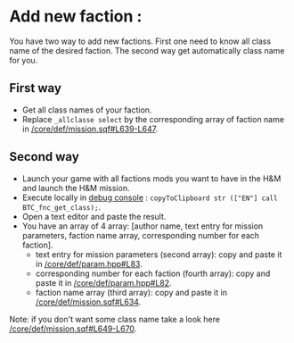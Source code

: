 # Add new faction :

You have two way to add new factions. First one need to know all class name of the desired faction. The second way get automatically class name for you.

## First way

-   Get all class names of your faction.
-   Replace `_allclasse select` by the corresponding array of faction name in [/core/def/mission.sqf#L639-L647](https://github.com/Vdauphin/HeartsAndMinds/blob/master/%3DBTC%3Dco%4030_Hearts_and_Minds.Altis/core/def/mission.sqf#L639-L647).

## Second way

-   Launch your game with all factions mods you want to have in the H&M and launch the H&M mission.
-   Execute locally in [debug console](<https://community.bistudio.com/wiki/Mission_Editor:_Debug_Console_(Arma_3)>) : `copyToClipboard str (["EN"] call BTC_fnc_get_class);`.
-   Open a text editor and paste the result.
-   You have an array of 4 array: [author name, text entry for mission parameters, faction name array, corresponding number for each faction].
    -   text entry for mission parameters (second array): copy and paste it in [/core/def/param.hpp#L83](https://github.com/Vdauphin/HeartsAndMinds/blob/master/%3DBTC%3Dco%4030_Hearts_and_Minds.Altis/core/def/param.hpp#L83).
    -   corresponding number for each faction (fourth array): copy and paste it in [/core/def/param.hpp#L82](https://github.com/Vdauphin/HeartsAndMinds/blob/master/%3DBTC%3Dco%4030_Hearts_and_Minds.Altis/core/def/param.hpp#L82).
    -   faction name array (third array): copy and paste it in [/core/def/mission.sqf#L634](https://github.com/Vdauphin/HeartsAndMinds/blob/master/%3DBTC%3Dco%4030_Hearts_and_Minds.Altis/core/def/mission.sqf#L634).

Note: if you don't want some class name take a look here [/core/def/mission.sqf#L649-L670](https://github.com/Vdauphin/HeartsAndMinds/blob/master/%3DBTC%3Dco%4030_Hearts_and_Minds.Altis/core/def/mission.sqf#L649-L670).
